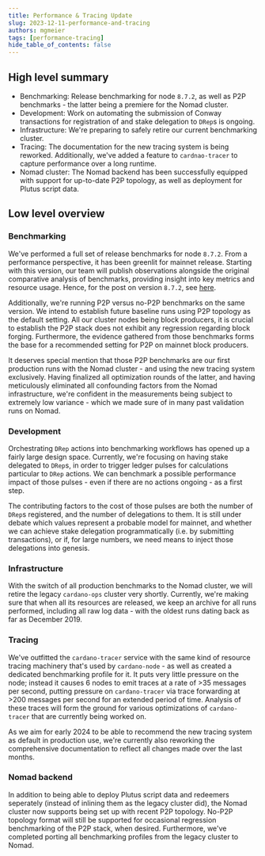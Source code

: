 ```yaml
---
title: Performance & Tracing Update
slug: 2023-12-11-performance-and-tracing
authors: mgmeier
tags: [performance-tracing]
hide_table_of_contents: false
---
```


## High level summary

* Benchmarking: Release benchmarking for node `8.7.2`, as well as P2P benchmarks - the latter being a premiere for the Nomad cluster.
* Development: Work on automating the submission of Conway transactions for registration of and stake delegation to `DRep`s is ongoing.
* Infrastructure: We're preparing to safely retire our current benchmarking cluster.
* Tracing: The documentation for the new tracing system is being reworked. Additionally, we've added a feature to `cardnao-tracer` to capture performance over a long runtime. 
* Nomad cluster: The Nomad backend has been successfully equipped with support for up-to-date P2P topology, as well as deployment for Plutus script data.


## Low level overview

### Benchmarking

We've performed a full set of release benchmarks for node `8.7.2`. From a performance perspective, it has been greenlit for mainnet release. Starting with this version, our team will publish observations alongside the original comparative analysis of benchmarks, providing insight into key metrics and resource usage. Hence, for the post on version `8.7.2`, see [here](../reports/2023-12-performance-8.7.2.md).  

Additionally, we're running P2P versus no-P2P benchmarks on the same version. We intend to establish future baseline runs using P2P topology as the default setting. All our cluster nodes being block producers, it is crucial to establish the P2P stack does not exhibit any regression regarding block forging. Furthermore, the evidence gathered from those benchmarks forms the base for a recommended setting for P2P on mainnet block producers.  

It deserves special mention that those P2P benchmarks are our first production runs with the Nomad cluster - and using the new tracing system exclusively. Having finalized all optimization rounds of the latter, and having meticulously eliminated all confounding factors from the Nomad infrastructure, we're confident in the measurements being subject to extremely low variance - which we made sure of in many past validation runs on Nomad.

### Development


Orchestrating `DRep` actions into benchmarking workflows has opened up a fairly large design space. Currently, we're focusing on having stake delegated to `DRep`s, in order to trigger ledger pulses for calculations particular to `DRep` actions. We can benchmark a possible
performance impact of those pulses - even if there are no actions ongoing -  as a first step.  

The contributing factors to the cost of those pulses are both the number of `DRep`s registered, and the number of delegations to them. It is still under debate which values represent a probable model for mainnet, and whether we can achieve stake delegation programmatically (i.e. by submitting transactions), or if, for large numbers, we need means to inject those delegations into genesis.

### Infrastructure

With the switch of all production benchmarks to the Nomad cluster, we will retire the legacy `cardano-ops` cluster very shortly. Currently, we're making sure that when all its resources are released, we keep an archive for all runs performed, including all raw log data - with the oldest runs dating back as far as December 2019.

### Tracing

We've outfitted the `cardano-tracer` service with the same kind of resource tracing machinery that's used by `cardano-node` - as well as created a dedicated benchmarking profile for it. It puts very little pressure on the node; instead it causes 6 nodes to emit traces at a rate of >35 messages per second, putting pressure on `cardano-tracer` via trace forwarding at >200 messages per second for an extended period of time. Analysis of these traces will form the ground for various optimizations of `cardano-tracer` that are currently being worked on.  

As we aim for early 2024 to be able to recommend the new tracing system as default in production use, we're currently also reworking the comprehensive documentation to reflect all changes made over the last months.

### Nomad backend

In addition to being able to deploy Plutus script data and redeemers seperately (instead of inlining them as the legacy cluster did), the Nomad cluster now supports being set up with recent P2P topology. No-P2P topology format will still be supported
for occasional regression benchmarking of the P2P stack, when desired. Furthermore, we've completed porting all benchmarking profiles from the legacy cluster to Nomad.
